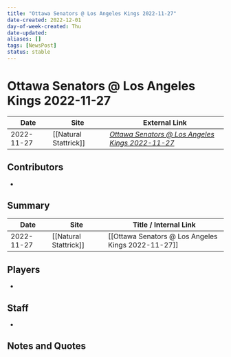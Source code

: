 ```yaml
---
title: "Ottawa Senators @ Los Angeles Kings 2022-11-27"
date-created: 2022-12-01
day-of-week-created: Thu
date-updated: 
aliases: []
tags: [NewsPost]
status: stable
---
```


# Ottawa Senators @ Los Angeles Kings 2022-11-27

| Date       | Site                    | External Link                                                                                                            |
| ---------- | ----------------------- | ------------------------------------------------------------------------------------------------------------------------ |
| 2022-11-27 | [[Natural Stattrick]] | [*Ottawa Senators @ Los Angeles Kings 2022-11-27*](https://www.naturalstattrick.com/game.php?season=20222023&game=20345) |

## Contributors
- 

## Summary
> 

| Date       | Site                  | Title / Internal Link                              |
| ---------- | --------------------- | -------------------------------------------------- |
| 2022-11-27 | [[Natural Stattrick]] | [[Ottawa Senators @ Los Angeles Kings 2022-11-27]] |

## Players
- 

## Staff
- 

## Notes and Quotes
> 

